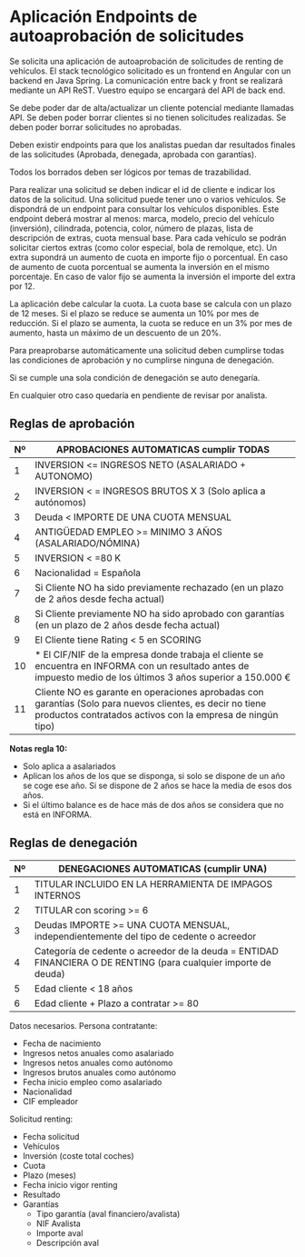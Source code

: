 # **Aplicación Endpoints de autoaprobación de solicitudes**

<p> Se solicita una aplicación de autoaprobación de solicitudes de renting de vehículos. El stack tecnológico solicitado es un frontend en Angular con un backend en Java Spring. La comunicación entre back y front se realizará mediante un API ReST. Vuestro equipo se encargará del API de back end.</p>

<p> Se debe poder dar de alta/actualizar un cliente potencial mediante llamadas API. Se deben poder borrar clientes si no tienen solicitudes realizadas. Se deben poder borrar solicitudes no aprobadas.</p>

<p> Deben existir endpoints para que los analistas puedan dar resultados finales de las solicitudes (Aprobada, denegada, aprobada con garantías).</p>

<p> Todos los borrados deben ser lógicos por temas de trazabilidad.</p>

<p> Para realizar una solicitud se deben indicar el id de cliente e indicar los datos de la solicitud. Una solicitud puede tener uno o varios vehículos. Se dispondrá de un endpoint para consultar los vehículos disponibles. Este endpoint deberá mostrar al menos: marca, modelo, precio del vehículo (inversión), cilindrada, potencia, color, número de plazas, lista de descripción de extras, cuota mensual base. Para cada vehículo se podrán solicitar ciertos extras (como color especial, bola de remolque, etc). Un extra supondrá un aumento de cuota en importe fijo o porcentual. En caso de aumento de cuota porcentual se aumenta la inversión en el mismo porcentaje. En caso de valor fijo se aumenta la inversión el importe del extra por 12.</p>

<p> La aplicación debe calcular la cuota. La cuota base se calcula con un plazo de 12 meses. Si el plazo se reduce se aumenta un 10% por mes de reducción. Si el plazo se aumenta, la cuota se reduce en un 3% por mes de aumento, hasta un máximo de un descuento de un 20%.</p>

<p> Para preaprobarse automáticamente una solicitud deben cumplirse todas las condiciones de aprobación y no cumplirse ninguna de denegación.</p>

<p> Si se cumple una sola condición de denegación se auto denegaría.</p>

<p> En cualquier otro caso quedaría en pendiente de revisar por analista.</p>

## **Reglas de aprobación**

| Nº | APROBACIONES AUTOMATICAS cumplir TODAS |
| --- | --- |
| 1 | INVERSION <= INGRESOS NETO (ASALARIADO + AUTONOMO) |
| 2 | INVERSION < = INGRESOS BRUTOS X 3 (Solo aplica a autónomos) |
| 3 | Deuda < IMPORTE DE UNA CUOTA MENSUAL |
| 4 | ANTIGÜEDAD EMPLEO >= MINIMO 3 AÑOS (ASALARIADO/NÓMINA) |
| 5 | INVERSION < =80 K |
| 6 | Nacionalidad = Española |
| 7 | Si Cliente NO ha sido previamente rechazado (en un plazo de 2 años desde fecha actual) |
| 8 | Si Cliente previamente NO ha sido aprobado con garantías (en un plazo de 2 años desde fecha actual) |
| 9 | El Cliente tiene Rating < 5 en SCORING |
| 10 | * El CIF/NIF de la empresa donde trabaja el cliente se encuentra en INFORMA con un resultado antes de impuesto medio de los últimos 3 años superior a 150.000 € |
| 11 | Cliente NO es garante en operaciones aprobadas con garantías (Solo para nuevos clientes, es decir no tiene productos contratados activos con la empresa de ningún tipo) |

**Notas regla 10:**

- Solo aplica a asalariados
- Aplican los años de los que se disponga, si solo se dispone de un año se coge ese año. Si se dispone de 2 años se hace la media de esos dos años.
- Si el último balance es de hace más de dos años se considera que no está en INFORMA.

## **Reglas de denegación**

| Nº | DENEGACIONES AUTOMATICAS (cumplir UNA) |
| --- | --- |
| 1 | TITULAR INCLUIDO EN LA HERRAMIENTA DE IMPAGOS INTERNOS |
| 2 | TITULAR con scoring >= 6 |
| 3 | Deudas IMPORTE >= UNA CUOTA MENSUAL, independientemente del tipo de cedente o acreedor |
| 4 | Categoría de cedente o acreedor de la deuda = ENTIDAD FINANCIERA O DE RENTING (para cualquier importe de deuda) |
| 5 | Edad cliente < 18 años |
| 6 | Edad cliente + Plazo a contratar >= 80 |

<p> Datos necesarios. Persona contratante:</p>

- Fecha de nacimiento
- Ingresos netos anuales como asalariado
- Ingresos netos anuales como autónomo
- Ingresos brutos anuales como autónomo
- Fecha inicio empleo como asalariado
- Nacionalidad
- CIF empleador

<p> Solicitud renting:</p>

- Fecha solicitud
- Vehículos
- Inversión (coste total coches)
- Cuota
- Plazo (meses)
- Fecha inicio vigor renting
- Resultado
- Garantías
    - Tipo garantía (aval financiero/avalista)
    - NIF Avalista
    - Importe aval
    - Descripción aval

